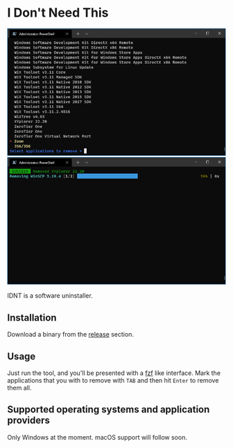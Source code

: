 # I Don't Need This

![Screenshot 1](doc/screenshot1.png)
![Screenshot 2](doc/screenshot2.png)

IDNT is a software uninstaller.

## Installation

Download a binary from the [release](https://github.com/r-darwish/idnt/releases) section.

## Usage

Just run the tool, and you'll be presented with a [fzf](https://github.com/junegunn/fzf) like interface. Mark the
applications that you with to remove with `TAB` and then hit `Enter` to remove them all.

## Supported operating systems and application providers

Only Windows at the moment. macOS support will follow soon.
